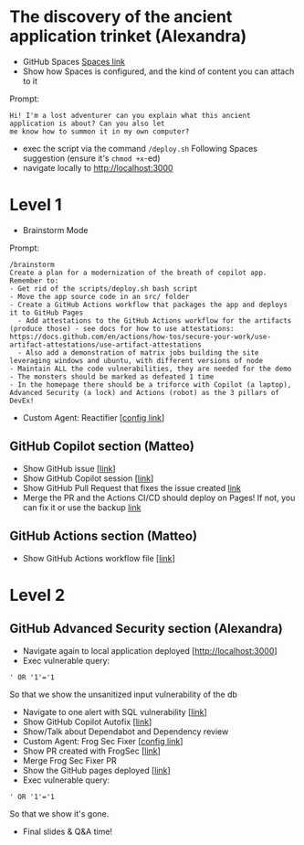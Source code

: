 

# The discovery of the ancient application trinket (Alexandra)

- GitHub Spaces [Spaces link](https://github.com/copilot/spaces/housa/2)
- Show how Spaces is configured, and the kind of content you can attach to it

Prompt:
```
Hi! I'm a lost adventurer can you explain what this ancient application is about? Can you also let
me know how to summon it in my own computer?
```
- exec the script via the command
  ```/deploy.sh```
  Following Spaces suggestion (ensure it's `chmod +x`-ed)
- navigate locally to [http://localhost:3000](http://localhost:3000)

# Level 1

- Brainstorm Mode

Prompt:
```
/brainstorm
Create a plan for a modernization of the breath of copilot app.
Remember to:
- Get rid of the scripts/deploy.sh bash script
- Move the app source code in an src/ folder
- Create a GitHub Actions workflow that packages the app and deploys it to GitHub Pages
  - Add attestations to the GitHub Actions workflow for the artifacts (produce those) - see docs for how to use attestations: https://docs.github.com/en/actions/how-tos/secure-your-work/use-artifact-attestations/use-artifact-attestations
  - Also add a demonstration of matrix jobs building the site leveraging windows and ubuntu, with different versions of node
- Maintain ALL the code vulnerabilities, they are needed for the demo
- The monsters should be marked as defeated 1 time
- In the homepage there should be a triforce with Copilot (a laptop), Advanced Security (a lock) and Actions (robot) as the 3 pillars of DevEx!
```

- Custom Agent: Reactifier [[config link](https://github.com/github-community-projects/breath-of-copilot-universe-2025/blob/main/.github/agents/reactifier.md)]

## GitHub Copilot section (Matteo)

- Show GitHub issue [[link](https://github.com/github-community-projects/breath-of-copilot-universe-2025/issues/24)]
- Show GitHub Copilot session [[link](https://github.com/copilot/tasks/pull/PR_kwDOP3ioTc6t_l2k?session_id=0bf419fb-7358-413d-bff2-357a16a07e45)]
- Show GitHub Pull Request that fixes the issue created [link](https://github.com/github-community-projects/breath-of-copilot-universe-2025/pull/25)
- Merge the PR and the Actions CI/CD should deploy on Pages! If not, you can fix it or use the backup [link](https://turbo-disco-gze28vk.pages.github.io/)

## GitHub Actions section (Matteo)

- Show GitHub Actions workflow file [[link](https://github.com/github-community-projects/breath-of-copilot-universe-2025/blob/main/.github/workflows/deploy.yml)]

# Level 2

## GitHub Advanced Security section (Alexandra)

- Navigate again to local application deployed [[http://localhost:3000](http://localhost:3000)]
- Exec vulnerable query:

```
' OR '1'='1
```

So that we show the unsanitized input vulnerability of the db
- Navigate to one alert with SQL vulnerability [[link](https://github.com/github-community-projects/breath-of-copilot-universe-2025/security/code-scanning/4)]
- Show GitHub Copilot Autofix [[link](https://github.com/github-community-projects/breath-of-copilot-universe-2025/pull/13)]
- Show/Talk about Dependabot and Dependency review
- Custom Agent: Frog Sec Fixer [[config link](https://github.com/github-community-projects/breath-of-copilot-universe-2025/blob/main/.github/agents/frog-sec-fixer.md)]
- Show PR created with FrogSec [[link](https://github.com/github-community-projects/breath-of-copilot-universe-2025/pull/32)]
- Merge Frog Sec Fixer PR
- Show the GitHub pages deployed [[link](https://github-community-projects.github.io/breath-of-copilot-universe-2025/)]
- Exec vulnerable query:

```
' OR '1'='1
```

So that we show it's gone.
- Final slides & Q&A time!

